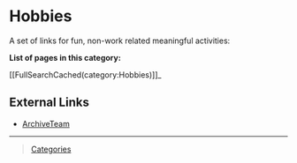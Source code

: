 

Hobbies
=======

A set of links for fun, non-work related meaningful activities:

**List of pages in this category:**

[[FullSearchCached(category:Hobbies)]]\_

External Links
--------------

-   [ArchiveTeam](http://archiveteam.org/)

* * * * *

> [Categories](_Sidebar)
